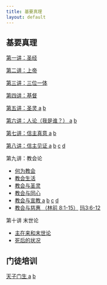 ```yaml
---
title: 基要真理
layout: default
---
```


## 基要真理

[第一讲：圣经](https://www.dropbox.com/s/gneefu7fe0x5wfb/01%E5%9F%BA%E6%9C%AC%E6%95%99%E4%B9%89-%E5%9C%A3%E7%BB%8F.m4a?dl=0)  

[第二讲：上帝](https://www.dropbox.com/s/sj7euh4f4n2mjc3/02%E5%9F%BA%E6%9C%AC%E6%95%99%E4%B9%89-%E4%B8%8A%E5%B8%9D.m4a?dl=0)  

[第三讲：三位一体](https://www.dropbox.com/s/qx5th1agtxlnjl7/03%E5%9F%BA%E6%9C%AC%E6%95%99%E4%B9%89-%E4%B8%89%E4%B8%80%E7%A5%9E.m4a?dl=0)

[第四讲：基督](https://www.dropbox.com/s/u3gvl8ldzy8vs2y/04%E5%9F%BA%E6%9C%AC%E6%95%99%E4%B9%89-%E5%9F%BA%E7%9D%A3.m4a?dl=0)

[第五讲：圣灵 a](https://www.dropbox.com/s/ub0b0r5u5aeitp8/05%20%E5%9F%BA%E6%9C%AC%E6%95%99%E4%B9%89-%E5%9C%A3%E7%81%B501.m4a?dl=0) [b](https://www.dropbox.com/s/zufhsvf2kxml9lb/06%E5%9F%BA%E6%9C%AC%E6%95%99%E4%B9%89-%E5%9C%A3%E7%81%B502.m4a?dl=0)  

[第六讲：人论（我是谁？） a](https://www.dropbox.com/s/830fmy36gtkmg0g/07%E6%88%91%E6%98%AF%E8%B0%81%EF%BC%9F.m4a?dl=0) [b](https://www.dropbox.com/s/3ah5y11nojed66c/08%E6%88%91%E6%98%AF%E8%B0%81%EF%BC%9F.m4a?dl=0)  

[第七讲：信主真意 a](https://www.dropbox.com/s/2qho965a6bd7ncq/09%E4%BF%A1%E4%B8%BB%E7%9C%9F%E8%B0%9B%20a.m4a?dl=0) [b](https://www.dropbox.com/s/xyo890wxkh0rhdi/10%E4%BF%A1%E4%B8%BB%E7%9C%9F%E8%B0%9Bb.m4a?dl=0)  

[第八讲：信主见证 a](https://www.dropbox.com/s/5d9nhbu488ey2wx/信主见证a.m4a?dl=0) [b](https://www.dropbox.com/s/ptbo2ch99o68yv6/信主见证b.m4a?dl=0) [c](https://www.dropbox.com/s/kzfblmhote0wfyn/15%E4%BF%A1%E4%B8%BB%E8%A7%81%E8%AF%81-%E4%BA%B2%E5%AD%90.m4a?dl=0)  [d](https://www.dropbox.com/s/kdj3xkhuioc4s27/16%E4%BF%A1%E4%B8%BB%E8%A7%81%E8%AF%81-%E6%95%99%E4%BC%9A.m4a?dl=0)    

第九讲：教会论
* [何为教会](https://www.dropbox.com/s/n3ajm78hz0dqg1u/17%E4%BD%95%E4%B8%BA%E6%95%99%E4%BC%9A.m4a?dl=0)   
* [教会生活](https://www.dropbox.com/s/4cr0aasdxk4sm7c/18%E6%95%99%E4%BC%9A%E7%94%9F%E6%B4%BB.m4a?dl=0) 
* [教会与圣灵](https://www.dropbox.com/s/dfsow87s9i0m30i/19%E6%95%99%E4%BC%9A%26%E5%9C%A3%E7%81%B5%28%E5%BE%92%E4%B8%801-14%29.m4a?dl=0)
*  [教会与同心](https://www.dropbox.com/s/i36sh0x6tq3zhtw/20%E6%95%99%E4%BC%9A%26%E5%90%8C%E5%BF%83%28%E5%BE%92%E4%B8%8012-14%29.m4a?dl=0)   
*  [教会与宣教 a](https://www.dropbox.com/s/zhwx9kq13amnakw/21%E6%95%99%E4%BC%9A%EF%BC%86%E5%AE%A3%E6%95%991.m4a?dl=0)  [b](https://www.dropbox.com/s/y0vhpgbsazrcix1/%E4%BF%A1%E4%B8%BB%E8%A7%81%E8%AF%81b.m4a?dl=0) [c](https://www.dropbox.com/s/pqdoisau26dvt8w/23%E6%95%99%E4%BC%9A%EF%BC%86%E5%AE%A3%E6%95%993.m4a?dl=0) [d](https://www.dropbox.com/s/b2fu3h8p0h1nkq5/24%E6%95%99%E4%BC%9A%EF%BC%86%E5%AE%A3%E6%95%994.m4a?dl=0)
* [教会与慈惠 （林前 8:1-15）](https://www.dropbox.com/s/ap6w64g1cvfmgvr/25%E6%95%99%E4%BC%9A%EF%BC%86%E6%85%88%E6%83%A0%28%E6%9E%97%E5%89%8D%E5%85%AB1-15%29.m4a?dl=0) [玛3:6-12](https://www.dropbox.com/s/9j4wc9m8htcp0zc/26%E6%95%99%E4%BC%9A%EF%BC%86%E6%85%88%E6%83%A0%28%E7%8E%9B%E4%B8%896-12%29.m4a?dl=0)  

第十讲 末世论 
- [主在来和末世论](https://www.dropbox.com/s/mjojckcxja0ahda/%E4%B8%BB%E5%86%8D%E4%B8%B4%E4%B8%8E%E6%9C%AB%E4%B8%96%E8%AE%BA01.m4a?dl=0)
- [死后的状况](https://www.dropbox.com/s/gepif231j69y27r/02%E6%AD%BB%E5%90%8E%E7%9A%84%E7%8A%B6%E5%86%B5.mp3?dl=0)

## 门徒培训  

[天子门生 a](https://www.dropbox.com/s/z4539c40jn2o9x0/%E5%A4%A9%E5%AD%90%E9%97%A8%E7%94%9F01.mp3?dl=0) [b](https://www.dropbox.com/s/ujd4gbzi8uoqkdi/%E5%A4%A9%E5%AD%90%E9%97%A8%E7%94%9F2.mp3?dl=0) 

